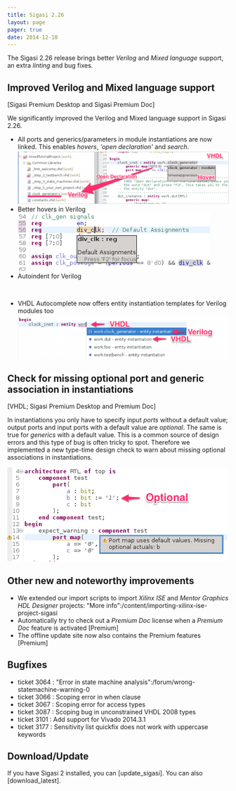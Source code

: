 ```yaml
---
title: Sigasi 2.26
layout: page
pager: true
date: 2014-12-10
---
```


The Sigasi 2.26 release brings better *Verilog* and *Mixed language* support, an extra *linting* and bug fixes.

## Improved Verilog and Mixed language support 
\[Sigasi Premium Desktop and Sigasi Premium Doc\]

We significantly improved the Verilog and Mixed language support in Sigasi 2.26. 

* All ports and generics/parameters in module instantiations are now linked. This enables *hovers*, *'open declaration'* and *search*.
![Mixed language instantiations](2.26/mixed-language.png "Mixed language instantiations")
* Better hovers in Verilog
![Verilog hover](2.26/hover-verilog.png "Verilog hover")
* Autoindent for Verilog

<p align="center">
<a href="//fast.wistia.net/embed/iframe/3y3d6y8r3l?popover=true" class="wistia-popover[height=400,playerColor=7b796a,width=640]"><img src="https://embed-ssl.wistia.com/deliveries/2e2ec957d72b7b44134b58c792216cea7ff16cce.jpg?image_play_button=true&image_play_button_color=7b796ae0&image_crop_resized=400x250" alt="" /></a><script charset="ISO-8859-1" src="//fast.wistia.com/assets/external/popover-v1.js"></script>
</p>

* VHDL Autocomplete now offers entity instantiation templates for Verilog modules too
![Autocomplete Verilog modules in VHDL instantiations](2.26/autocomplete.png "Autocomplete Verilog modules in VHDL instantiations")

## Check for missing optional port and generic association in instantiations 
\[VHDL; Sigasi Premium Desktop and Premium Doc\]

In instantiations you only have to specify input *ports* without a default value; output ports and input ports with a default value are *optional*. The same is true for *generics* with a default value. This is a common source of design errors and this type of bug is often tricky to spot. Therefore we implemented a new type-time design check to warn about missing optional associations in instantiations.

![Warn about missing optional associations](2.26/missing-optional-actuals.png "Warn about missing optional associations")

## Other new and noteworthy improvements

* We extended our import scripts to import *Xilinx ISE* and *Mentor Graphics HDL Designer* projects: "More info":/content/importing-xilinx-ise-project-sigasi
* Automatically try to check out a *Premium Doc* license when a *Premium Doc* feature is activated \[Premium\]
* The offline update site now also contains the Premium features \[Premium\]

## Bugfixes

* ticket 3064 : "Error in state machine analysis":/forum/wrong-statemachine-warning-0
* ticket 3066 : Scoping error in when clause
* ticket 3067 : Scoping error for access types
* ticket 3087 : Scoping bug in unconstrained VHDL 2008 types
* ticket 3101 : Add support for Vivado 2014.3.1
* ticket 3177 : Sensitivity list quickfix does not work with uppercase keywords

## Download/Update

If you have Sigasi 2 installed, you can [update_sigasi]. You can also [download_latest].
